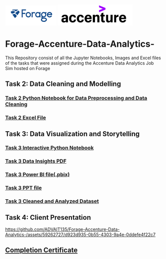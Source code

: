 <p>
<img src="https://github.com/ADVAIT135/Forage-Accenture-Data-Analytics-/blob/b347a00cfcdcfb13ea8245d2cc6b8a4889a9329e/Forage%20Logo.PNG?raw=True" alt="Forage" >
<img src="https://github.com/ADVAIT135/Forage-Accenture-Data-Analytics-/blob/b347a00cfcdcfb13ea8245d2cc6b8a4889a9329e/Accenture%20Logo.PNG?raw=true" alt="Accenture" >
</p>

# Forage-Accenture-Data-Analytics-
This Repository consist of all the Jupyter Notebooks, Images and Excel files of the tasks that were assigned during the Accenture Data Analytics Job Sim hosted on Forage

## Task 2: Data Cleaning and Modelling
### [Task 2 Python Notebook for Data Preprocessing and Data Cleaning](https://github.com/ADVAIT135/Forage-Accenture-Data-Analytics-/blob/cb81f77be4eb23bcfca6d0a48b69121d52833d5b/Task%202%3A%20Data%20Cleaning%20and%20Modelling/Forage%20Accenture%20Data%20Analytics%20Task%202%20-%20Data%20Cleaning%20and%20Modelling.ipynb)

### [Task 2 Excel File](https://view.officeapps.live.com/op/view.aspx?src=https%3A%2F%2Fraw.githubusercontent.com%2FADVAIT135%2FForage-Accenture-Data-Analytics-%2Fmain%2FTask%25202%253A%2520Data%2520Cleaning%2520and%2520Modelling%2FCleaned%2520Dataset.xlsx&wdOrigin=BROWSELINK)

## Task 3: Data Visualization and Storytelling
### [Task 3 Interactive Python Notebook](https://nbviewer.org/github/ADVAIT135/Forage-Accenture-Data-Analytics-/blob/b0889fcad1c1bded922e500978cf9c4af7304aa0/Task%203%3A%20Data%20Visualization%20and%20Storytelling/Forage%20Accenture%20Data%20Analytics%20Task%203%20-%20Data%20Visualization%20and%20Storytelling.ipynb)
### [Task 3 Data Insights PDF](https://github.com/ADVAIT135/Forage-Accenture-Data-Analytics-/blob/523328fe309287c5d6348fa49569e1033016420b/Task%203%3A%20Data%20Visualization%20and%20Storytelling/Forage%20Accenture%20Data%20Analytics%20Task%203%20-%20Data%20Visualization%20and%20storytelling.pdf)
### [Task 3 Power BI file(.pbix)](https://github.com/ADVAIT135/Forage-Accenture-Data-Analytics-/raw/main/Task%203:%20Data%20Visualization%20and%20Storytelling/Forage%20Accenture%20Data%20Analytics%20Task%203%20-%20Data%20Visualization%20and%20storytelling.pbix)
### [Task 3 PPT file](https://view.officeapps.live.com/op/view.aspx?src=https%3A%2F%2Fraw.githubusercontent.com%2FADVAIT135%2FForage-Accenture-Data-Analytics-%2Fmain%2FTask%25203%253A%2520Data%2520Visualization%2520and%2520Storytelling%2FForage%2520Accenture%2520Data%2520Analytics%2520Task%25203%2520-%2520Data%2520Visualization%2520and%2520Storytelling.pptx&wdOrigin=BROWSELINK)
### [Task 3 Cleaned and Analyzed Dataset](https://view.officeapps.live.com/op/view.aspx?src=https%3A%2F%2Fraw.githubusercontent.com%2FADVAIT135%2FForage-Accenture-Data-Analytics-%2Fmain%2FTask%25203%253A%2520Data%2520Visualization%2520and%2520Storytelling%2FCleaned%2520Dataset.xlsx&wdOrigin=BROWSELINK)

## Task 4: Client Presentation
https://github.com/ADVAIT135/Forage-Accenture-Data-Analytics-/assets/59262727/d923d935-0b55-4303-9a4e-0ddefe4f22c7

## [Completion Certificate](https://github.com/ADVAIT135/Forage-Accenture-Data-Analytics-/blob/841fe0b45a370a8ec77040aaa48fcdb35d653dc1/hzmoNKtzvAzXsEqx8_Accenture%20North%20America_xHj9pxotQTSvEtW8B_1701528341116_completion_certificate.pdf)
